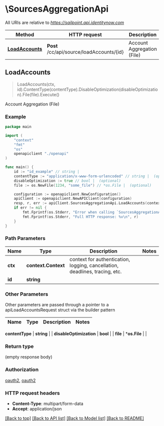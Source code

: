 # \SourcesAggregationApi

All URIs are relative to *https://sailpoint.api.identitynow.com*

Method | HTTP request | Description
------------- | ------------- | -------------
[**LoadAccounts**](SourcesAggregationApi.md#LoadAccounts) | **Post** /cc/api/source/loadAccounts/{id} | Account Aggregation (File)



## LoadAccounts

> LoadAccounts(ctx, id).ContentType(contentType).DisableOptimization(disableOptimization).File(file).Execute()

Account Aggregation (File)



### Example

```go
package main

import (
    "context"
    "fmt"
    "os"
    openapiclient "./openapi"
)

func main() {
    id := "id_example" // string | 
    contentType := "application/x-www-form-urlencoded" // string |  (optional)
    disableOptimization := true // bool |  (optional)
    file := os.NewFile(1234, "some_file") // *os.File |  (optional)

    configuration := openapiclient.NewConfiguration()
    apiClient := openapiclient.NewAPIClient(configuration)
    resp, r, err := apiClient.SourcesAggregationApi.LoadAccounts(context.Background(), id).ContentType(contentType).DisableOptimization(disableOptimization).File(file).Execute()
    if err != nil {
        fmt.Fprintf(os.Stderr, "Error when calling `SourcesAggregationApi.LoadAccounts``: %v\n", err)
        fmt.Fprintf(os.Stderr, "Full HTTP response: %v\n", r)
    }
}
```

### Path Parameters


Name | Type | Description  | Notes
------------- | ------------- | ------------- | -------------
**ctx** | **context.Context** | context for authentication, logging, cancellation, deadlines, tracing, etc.
**id** | **string** |  | 

### Other Parameters

Other parameters are passed through a pointer to a apiLoadAccountsRequest struct via the builder pattern


Name | Type | Description  | Notes
------------- | ------------- | ------------- | -------------

 **contentType** | **string** |  | 
 **disableOptimization** | **bool** |  | 
 **file** | ***os.File** |  | 

### Return type

 (empty response body)

### Authorization

[oauth2](../README.md#oauth2), [oauth2](../README.md#oauth2)

### HTTP request headers

- **Content-Type**: multipart/form-data
- **Accept**: application/json

[[Back to top]](#) [[Back to API list]](../README.md#documentation-for-api-endpoints)
[[Back to Model list]](../README.md#documentation-for-models)
[[Back to README]](../README.md)

